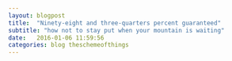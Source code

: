 ```yaml
---
layout: blogpost
title:  "Ninety-eight and three-quarters percent guaranteed"
subtitle: "how not to stay put when your mountain is waiting"
date:   2016-01-06 11:59:56
categories: blog theschemeofthings
---
```

